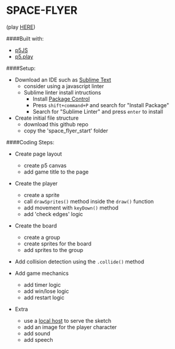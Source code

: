 SPACE-FLYER
===========
(play [HERE](http://craigprotzel.github.io/space-flyer/))

####Built with:
* [p5JS](http://p5js.org/download/)
* [p5.play](http://p5play.molleindustria.org/)

####Setup:
* Download an IDE such as [Sublime Text](http://www.sublimetext.com/3)
	* consider using a javascript linter
	* Sublime linter install intructions 
		* Install [Package Control](https://packagecontrol.io/installation#st3)
		* Press `shift+command+P` and search for "Install Package"
		* Search for "Sublime Linter" and press `enter` to install 
* Create initial file structure
	* download this github repo
	* copy the 'space_flyer_start' folder

####Coding Steps:
* Create page layout
	* create p5 canvas
	* add game title to the page

* Create the player
	* create a sprite
	* call `drawSprites()` method inside the `draw()` function
	* add movement with `keyDown()` method
	* add 'check edges' logic

* Create the board
	* create a group
	* create sprites for the board
	* add sprites to the group

* Add collision detection using the `.collide()` method

* Add game mechanics
	* add timer logic
	* add win/lose logic
	* add restart logic

* Extra
	* use a [local host](https://github.com/processing/p5.js/wiki/Local-server) to serve the sketch
	* add an image for the player character
	* add sound
	* add speech